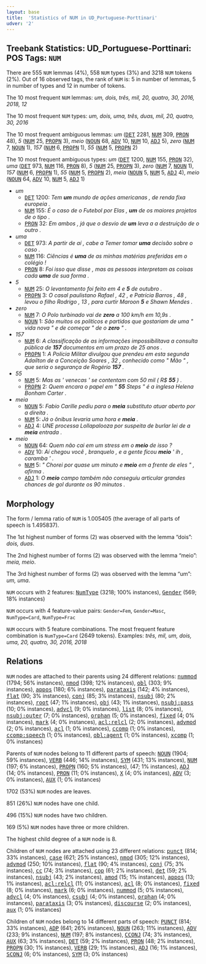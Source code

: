 ```yaml
---
layout: base
title:  'Statistics of NUM in UD_Portuguese-Porttinari'
udver: '2'
---
```


## Treebank Statistics: UD_Portuguese-Porttinari: POS Tags: `NUM`

There are 555 `NUM` lemmas (4%), 558 `NUM` types (3%) and 3218 `NUM` tokens (2%).
Out of 16 observed tags, the rank of `NUM` is: 5 in number of lemmas, 5 in number of types and 12 in number of tokens.

The 10 most frequent `NUM` lemmas: <em>um, dois, três, mil, 20, quatro, 30, 2016, 2018, 12</em>

The 10 most frequent `NUM` types:  <em>um, dois, uma, três, duas, mil, 20, quatro, 30, 2016</em>

The 10 most frequent ambiguous lemmas: <em>um</em> (<tt><a href="pt_porttinari-pos-DET.html">DET</a></tt> 2281, <tt><a href="pt_porttinari-pos-NUM.html">NUM</a></tt> 309, <tt><a href="pt_porttinari-pos-PRON.html">PRON</a></tt> 48), <em>5</em> (<tt><a href="pt_porttinari-pos-NUM.html">NUM</a></tt> 25, <tt><a href="pt_porttinari-pos-PROPN.html">PROPN</a></tt> 3), <em>meio</em> (<tt><a href="pt_porttinari-pos-NOUN.html">NOUN</a></tt> 68, <tt><a href="pt_porttinari-pos-ADV.html">ADV</a></tt> 10, <tt><a href="pt_porttinari-pos-NUM.html">NUM</a></tt> 10, <tt><a href="pt_porttinari-pos-ADJ.html">ADJ</a></tt> 5), <em>zero</em> (<tt><a href="pt_porttinari-pos-NUM.html">NUM</a></tt> 7, <tt><a href="pt_porttinari-pos-NOUN.html">NOUN</a></tt> 1), <em>157</em> (<tt><a href="pt_porttinari-pos-NUM.html">NUM</a></tt> 6, <tt><a href="pt_porttinari-pos-PROPN.html">PROPN</a></tt> 1), <em>55</em> (<tt><a href="pt_porttinari-pos-NUM.html">NUM</a></tt> 5, <tt><a href="pt_porttinari-pos-PROPN.html">PROPN</a></tt> 2)

The 10 most frequent ambiguous types:  <em>um</em> (<tt><a href="pt_porttinari-pos-DET.html">DET</a></tt> 1200, <tt><a href="pt_porttinari-pos-NUM.html">NUM</a></tt> 155, <tt><a href="pt_porttinari-pos-PRON.html">PRON</a></tt> 32), <em>uma</em> (<tt><a href="pt_porttinari-pos-DET.html">DET</a></tt> 973, <tt><a href="pt_porttinari-pos-NUM.html">NUM</a></tt> 116, <tt><a href="pt_porttinari-pos-PRON.html">PRON</a></tt> 8), <em>5</em> (<tt><a href="pt_porttinari-pos-NUM.html">NUM</a></tt> 25, <tt><a href="pt_porttinari-pos-PROPN.html">PROPN</a></tt> 3), <em>zero</em> (<tt><a href="pt_porttinari-pos-NUM.html">NUM</a></tt> 7, <tt><a href="pt_porttinari-pos-NOUN.html">NOUN</a></tt> 1), <em>157</em> (<tt><a href="pt_porttinari-pos-NUM.html">NUM</a></tt> 6, <tt><a href="pt_porttinari-pos-PROPN.html">PROPN</a></tt> 1), <em>55</em> (<tt><a href="pt_porttinari-pos-NUM.html">NUM</a></tt> 5, <tt><a href="pt_porttinari-pos-PROPN.html">PROPN</a></tt> 2), <em>meia</em> (<tt><a href="pt_porttinari-pos-NOUN.html">NOUN</a></tt> 5, <tt><a href="pt_porttinari-pos-NUM.html">NUM</a></tt> 5, <tt><a href="pt_porttinari-pos-ADJ.html">ADJ</a></tt> 4), <em>meio</em> (<tt><a href="pt_porttinari-pos-NOUN.html">NOUN</a></tt> 64, <tt><a href="pt_porttinari-pos-ADV.html">ADV</a></tt> 10, <tt><a href="pt_porttinari-pos-NUM.html">NUM</a></tt> 5, <tt><a href="pt_porttinari-pos-ADJ.html">ADJ</a></tt> 1)


* <em>um</em>
  * <tt><a href="pt_porttinari-pos-DET.html">DET</a></tt> 1200: <em>Tem <b>um</b> mundo de ações americanas , de renda fixa europeia .</em>
  * <tt><a href="pt_porttinari-pos-NUM.html">NUM</a></tt> 155: <em>É o caso de o Futebol por Elas , <b>um</b> de os maiores projetos de o tipo .</em>
  * <tt><a href="pt_porttinari-pos-PRON.html">PRON</a></tt> 32: <em>Em ambos , já que o desvio de <b>um</b> leva a a destruição de o outro .</em>
* <em>uma</em>
  * <tt><a href="pt_porttinari-pos-DET.html">DET</a></tt> 973: <em>A partir de aí , cabe a Temer tomar <b>uma</b> decisão sobre o caso .</em>
  * <tt><a href="pt_porttinari-pos-NUM.html">NUM</a></tt> 116: <em>Ciências é <b>uma</b> de as minhas matérias preferidas em o colégio !</em>
  * <tt><a href="pt_porttinari-pos-PRON.html">PRON</a></tt> 8: <em>Foi isso que disse , mas as pessoas interpretam as coisas cada <b>uma</b> de sua forma .</em>
* <em>5</em>
  * <tt><a href="pt_porttinari-pos-NUM.html">NUM</a></tt> 25: <em>O levantamento foi feito em 4 e <b>5</b> de outubro .</em>
  * <tt><a href="pt_porttinari-pos-PROPN.html">PROPN</a></tt> 3: <em>O casal paulistano Rafael , 42 , e Patrícia Barros , 48 , levou o filho Rodrigo , 13 , para curtir Maroon <b>5</b> e Shawn Mendes .</em>
* <em>zero</em>
  * <tt><a href="pt_porttinari-pos-NUM.html">NUM</a></tt> 7: <em>O Polo turbinado vai de <b>zero</b> a 100 km/h em 10,9s .</em>
  * <tt><a href="pt_porttinari-pos-NOUN.html">NOUN</a></tt> 1: <em>São muitos os políticos e partidos que gostariam de uma " vida nova " e de começar " de o <b>zero</b> " .</em>
* <em>157</em>
  * <tt><a href="pt_porttinari-pos-NUM.html">NUM</a></tt> 6: <em>A classificação de as informações impossibilitava a consulta pública de <b>157</b> documentos em um prazo de 25 anos .</em>
  * <tt><a href="pt_porttinari-pos-PROPN.html">PROPN</a></tt> 1: <em>A Polícia Militar divulgou que prendeu em esta segunda Adaílton de a Conceição Soares , 32 , conhecido como " Mão " , que seria o segurança de Rogério <b>157</b> .</em>
* <em>55</em>
  * <tt><a href="pt_porttinari-pos-NUM.html">NUM</a></tt> 5: <em>Mas as ' venecas ' se contentam com 50 mil ( R$ <b>55</b> ) .</em>
  * <tt><a href="pt_porttinari-pos-PROPN.html">PROPN</a></tt> 2: <em>Quem encara o papel em " <b>55</b> Steps " é a inglesa Helena Bonham Carter .</em>
* <em>meia</em>
  * <tt><a href="pt_porttinari-pos-NOUN.html">NOUN</a></tt> 5: <em>Fabio Carille pediu para o <b>meia</b> substituto atuar aberto por a direita .</em>
  * <tt><a href="pt_porttinari-pos-NUM.html">NUM</a></tt> 5: <em>Já o ônibus levaria uma hora e <b>meia</b> .</em>
  * <tt><a href="pt_porttinari-pos-ADJ.html">ADJ</a></tt> 4: <em>UNE processa Lollapalooza por suspeita de burlar lei de a <b>meia</b> entrada .</em>
* <em>meio</em>
  * <tt><a href="pt_porttinari-pos-NOUN.html">NOUN</a></tt> 64: <em>Quem não cai em um stress em o <b>meio</b> de isso ?</em>
  * <tt><a href="pt_porttinari-pos-ADV.html">ADV</a></tt> 10: <em>Aí chegou você , branquelo , e a gente ficou <b>meio</b> ' ih , caramba ' .</em>
  * <tt><a href="pt_porttinari-pos-NUM.html">NUM</a></tt> 5: <em>" Chorei por quase um minuto e <b>meio</b> em a frente de eles " , afirma .</em>
  * <tt><a href="pt_porttinari-pos-ADJ.html">ADJ</a></tt> 1: <em>O <b>meio</b> campo também não conseguiu articular grandes chances de gol durante os 90 minutos .</em>

## Morphology

The form / lemma ratio of `NUM` is 1.005405 (the average of all parts of speech is 1.495837).

The 1st highest number of forms (2) was observed with the lemma “dois”: <em>dois, duas</em>.

The 2nd highest number of forms (2) was observed with the lemma “meio”: <em>meia, meio</em>.

The 3rd highest number of forms (2) was observed with the lemma “um”: <em>um, uma</em>.

`NUM` occurs with 2 features: <tt><a href="pt_porttinari-feat-NumType.html">NumType</a></tt> (3218; 100% instances), <tt><a href="pt_porttinari-feat-Gender.html">Gender</a></tt> (569; 18% instances)

`NUM` occurs with 4 feature-value pairs: `Gender=Fem`, `Gender=Masc`, `NumType=Card`, `NumType=Frac`

`NUM` occurs with 5 feature combinations.
The most frequent feature combination is `NumType=Card` (2649 tokens).
Examples: <em>três, mil, um, dois, uma, 20, quatro, 30, 2016, 2018</em>


## Relations

`NUM` nodes are attached to their parents using 24 different relations: <tt><a href="pt_porttinari-dep-nummod.html">nummod</a></tt> (1794; 56% instances), <tt><a href="pt_porttinari-dep-nmod.html">nmod</a></tt> (398; 12% instances), <tt><a href="pt_porttinari-dep-obl.html">obl</a></tt> (303; 9% instances), <tt><a href="pt_porttinari-dep-appos.html">appos</a></tt> (180; 6% instances), <tt><a href="pt_porttinari-dep-parataxis.html">parataxis</a></tt> (142; 4% instances), <tt><a href="pt_porttinari-dep-flat.html">flat</a></tt> (90; 3% instances), <tt><a href="pt_porttinari-dep-conj.html">conj</a></tt> (85; 3% instances), <tt><a href="pt_porttinari-dep-nsubj.html">nsubj</a></tt> (80; 2% instances), <tt><a href="pt_porttinari-dep-root.html">root</a></tt> (47; 1% instances), <tt><a href="pt_porttinari-dep-obj.html">obj</a></tt> (43; 1% instances), <tt><a href="pt_porttinari-dep-nsubj-pass.html">nsubj:pass</a></tt> (10; 0% instances), <tt><a href="pt_porttinari-dep-advcl.html">advcl</a></tt> (9; 0% instances), <tt><a href="pt_porttinari-dep-list.html">list</a></tt> (8; 0% instances), <tt><a href="pt_porttinari-dep-nsubj-outer.html">nsubj:outer</a></tt> (7; 0% instances), <tt><a href="pt_porttinari-dep-orphan.html">orphan</a></tt> (5; 0% instances), <tt><a href="pt_porttinari-dep-fixed.html">fixed</a></tt> (4; 0% instances), <tt><a href="pt_porttinari-dep-mark.html">mark</a></tt> (4; 0% instances), <tt><a href="pt_porttinari-dep-acl-relcl.html">acl:relcl</a></tt> (2; 0% instances), <tt><a href="pt_porttinari-dep-advmod.html">advmod</a></tt> (2; 0% instances), <tt><a href="pt_porttinari-dep-acl.html">acl</a></tt> (1; 0% instances), <tt><a href="pt_porttinari-dep-ccomp.html">ccomp</a></tt> (1; 0% instances), <tt><a href="pt_porttinari-dep-ccomp-speech.html">ccomp:speech</a></tt> (1; 0% instances), <tt><a href="pt_porttinari-dep-obl-agent.html">obl:agent</a></tt> (1; 0% instances), <tt><a href="pt_porttinari-dep-xcomp.html">xcomp</a></tt> (1; 0% instances)

Parents of `NUM` nodes belong to 11 different parts of speech: <tt><a href="pt_porttinari-pos-NOUN.html">NOUN</a></tt> (1904; 59% instances), <tt><a href="pt_porttinari-pos-VERB.html">VERB</a></tt> (446; 14% instances), <tt><a href="pt_porttinari-pos-SYM.html">SYM</a></tt> (431; 13% instances), <tt><a href="pt_porttinari-pos-NUM.html">NUM</a></tt> (197; 6% instances), <tt><a href="pt_porttinari-pos-PROPN.html">PROPN</a></tt> (160; 5% instances),  (47; 1% instances), <tt><a href="pt_porttinari-pos-ADJ.html">ADJ</a></tt> (14; 0% instances), <tt><a href="pt_porttinari-pos-PRON.html">PRON</a></tt> (11; 0% instances), <tt><a href="pt_porttinari-pos-X.html">X</a></tt> (4; 0% instances), <tt><a href="pt_porttinari-pos-ADV.html">ADV</a></tt> (3; 0% instances), <tt><a href="pt_porttinari-pos-AUX.html">AUX</a></tt> (1; 0% instances)

1702 (53%) `NUM` nodes are leaves.

851 (26%) `NUM` nodes have one child.

496 (15%) `NUM` nodes have two children.

169 (5%) `NUM` nodes have three or more children.

The highest child degree of a `NUM` node is 8.

Children of `NUM` nodes are attached using 23 different relations: <tt><a href="pt_porttinari-dep-punct.html">punct</a></tt> (814; 33% instances), <tt><a href="pt_porttinari-dep-case.html">case</a></tt> (621; 25% instances), <tt><a href="pt_porttinari-dep-nmod.html">nmod</a></tt> (305; 12% instances), <tt><a href="pt_porttinari-dep-advmod.html">advmod</a></tt> (250; 10% instances), <tt><a href="pt_porttinari-dep-flat.html">flat</a></tt> (90; 4% instances), <tt><a href="pt_porttinari-dep-conj.html">conj</a></tt> (75; 3% instances), <tt><a href="pt_porttinari-dep-cc.html">cc</a></tt> (74; 3% instances), <tt><a href="pt_porttinari-dep-cop.html">cop</a></tt> (61; 2% instances), <tt><a href="pt_porttinari-dep-det.html">det</a></tt> (59; 2% instances), <tt><a href="pt_porttinari-dep-nsubj.html">nsubj</a></tt> (43; 2% instances), <tt><a href="pt_porttinari-dep-amod.html">amod</a></tt> (15; 1% instances), <tt><a href="pt_porttinari-dep-appos.html">appos</a></tt> (13; 1% instances), <tt><a href="pt_porttinari-dep-acl-relcl.html">acl:relcl</a></tt> (11; 0% instances), <tt><a href="pt_porttinari-dep-acl.html">acl</a></tt> (8; 0% instances), <tt><a href="pt_porttinari-dep-fixed.html">fixed</a></tt> (8; 0% instances), <tt><a href="pt_porttinari-dep-mark.html">mark</a></tt> (6; 0% instances), <tt><a href="pt_porttinari-dep-nummod.html">nummod</a></tt> (5; 0% instances), <tt><a href="pt_porttinari-dep-advcl.html">advcl</a></tt> (4; 0% instances), <tt><a href="pt_porttinari-dep-csubj.html">csubj</a></tt> (4; 0% instances), <tt><a href="pt_porttinari-dep-orphan.html">orphan</a></tt> (4; 0% instances), <tt><a href="pt_porttinari-dep-parataxis.html">parataxis</a></tt> (3; 0% instances), <tt><a href="pt_porttinari-dep-discourse.html">discourse</a></tt> (2; 0% instances), <tt><a href="pt_porttinari-dep-aux.html">aux</a></tt> (1; 0% instances)

Children of `NUM` nodes belong to 14 different parts of speech: <tt><a href="pt_porttinari-pos-PUNCT.html">PUNCT</a></tt> (814; 33% instances), <tt><a href="pt_porttinari-pos-ADP.html">ADP</a></tt> (641; 26% instances), <tt><a href="pt_porttinari-pos-NOUN.html">NOUN</a></tt> (263; 11% instances), <tt><a href="pt_porttinari-pos-ADV.html">ADV</a></tt> (233; 9% instances), <tt><a href="pt_porttinari-pos-NUM.html">NUM</a></tt> (197; 8% instances), <tt><a href="pt_porttinari-pos-CCONJ.html">CCONJ</a></tt> (74; 3% instances), <tt><a href="pt_porttinari-pos-AUX.html">AUX</a></tt> (63; 3% instances), <tt><a href="pt_porttinari-pos-DET.html">DET</a></tt> (59; 2% instances), <tt><a href="pt_porttinari-pos-PRON.html">PRON</a></tt> (48; 2% instances), <tt><a href="pt_porttinari-pos-PROPN.html">PROPN</a></tt> (30; 1% instances), <tt><a href="pt_porttinari-pos-VERB.html">VERB</a></tt> (29; 1% instances), <tt><a href="pt_porttinari-pos-ADJ.html">ADJ</a></tt> (16; 1% instances), <tt><a href="pt_porttinari-pos-SCONJ.html">SCONJ</a></tt> (6; 0% instances), <tt><a href="pt_porttinari-pos-SYM.html">SYM</a></tt> (3; 0% instances)

